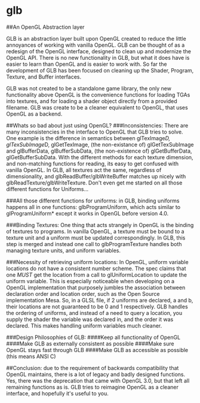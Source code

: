 glb
===

##An OpenGL Abstraction layer

GLB is an abstraction layer built upon OpenGL created to reduce the little annoyances of working with vanilla OpenGL. GLB can be thought of as a redesign of the OpenGL interface, designed to clean up and modernize the OpenGL API. There is no new functionality in GLB, but what it does have is easier to learn than OpenGL and is easier to work with. So far the development of GLB has been focused on cleaning up the Shader, Program, Texture, and Buffer interfaces.

GLB was not created to be a standalone game library, the only new functionality above OpenGL is the convenience functions for loading TGAs into textures, and for loading a shader object directly from a provided filename. GLB was create to be a cleaner equivalent to OpenGL, that uses OpenGL as a backend.

##Whats so bad about just using OpenGL?
###Inconsistencies:
There are many inconsistencies in the interface to OpenGL that GLB tries to solve. One example is the difference in semantics between glTexImage*D, glTexSubImage*D, glGetTexImage, (the non-existance of) glGetTexSubImage and glBufferData, glBufferSubData, (the non-existence of) glGetBufferData, glGetBufferSubData. With the different methods for each texture dimension, and non-matching functions for reading, its easy to get confused with vanilla OpenGL. In GLB, all textures act the same, regardless of dimensionality, and glbReadBuffer/glbWriteBuffer matches up nicely with glbReadTexture/glbWriteTexture. Don't even get me started on all those different functions for Uniforms...

###All those different functions for uniforms:
in GLB, binding uniforms happens all in one functions: glbProgramUniform, which acts similar to glProgramUniform\* except it works in OpenGL before version 4.0.

###Binding Textures:
One thing that acts strangely in OpenGL is the binding of textures to programs. In vanilla OpenGL, a texture must be bound to a texture unit and a uniform must be updated correspondingly. In GLB, this step is merged and instead one call to glbProgramTexture handles both managing texture units, and uniform variables. 

###Necessity of retrieving uniform locations:
In OpenGL, uniform variable locations do not have a consistent number scheme. The spec claims that one *MUST* get the location from a call to glUniformLocation to update the uniform variable. This is especially noticeable when developing on a OpenGL implementation that purposely jumbles the association between declaration order and location order, such as the Open Source implementation Mesa. So, in a GLSL file, if 2 uniforms are declared, a and b, their locations are not guaranteed to be 0 and 1 respectively. GLB handles the ordering of uniforms, and instead of a need to query a location, you supply the shader the variable was declared in, and the order it was declared. This makes handling uniform variables much cleaner.

###Design Philosophies of GLB:
####Keep all functionality of OpenGL
####Make GLB as externally consistent as possible
####Make sure OpenGL stays fast through GLB
####Make GLB as accessible as possible (this means ANSI C)

##Conclusion:
due to the requirement of backwards compatibility that OpenGL maintains, there is a lot of legacy and badly designed functions. Yes, there was the deprecation that came with OpenGL 3.0, but that left all remaining functions as is. GLB tries to reimagine OpenGL as a cleaner interface, and hopefully it's useful to you.

